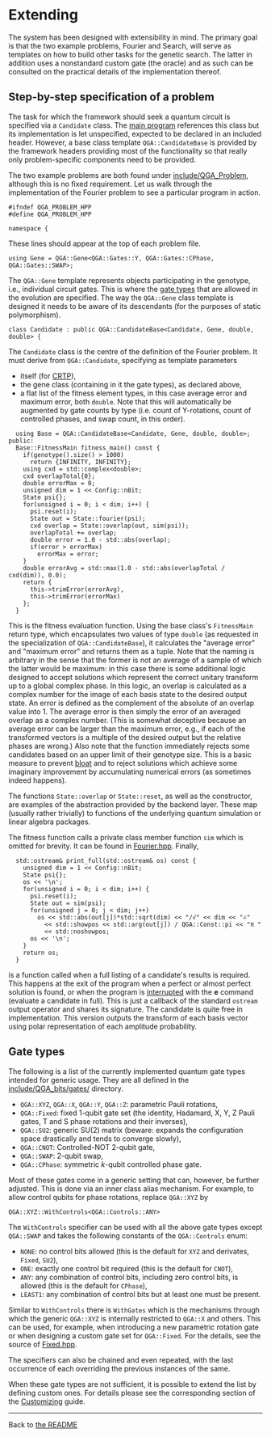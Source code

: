 # Extending

The system has been designed with extensibility in mind. The primary goal is that the two example problems, Fourier and Search, will serve as templates on how to build other tasks for the genetic search. The latter in addition uses a nonstandard custom gate (the oracle) and as such can be consulted on the practical details of the implementation thereof.

## Step-by-step specification of a problem

The task for which the framework should seek a quantum circuit is specified via a `Candidate` class. The [main program](https://github.com/vasekp/quantum-ga/blob/master/quantum.cpp) references this class but its implementation is let unspecified, expected to be declared in an included header. However, a base class template `QGA::CandidateBase` is provided by the framework headers providing most of the functionality so that really only problem-specific components need to be provided.

The two example problems are both found under [include/QGA_Problem](https://github.com/vasekp/quantum-ga/tree/master/include/QGA_Problem), although this is no fixed requirement. Let us walk through the implementation of the Fourier problem to see a particular program in action.

```
#ifndef QGA_PROBLEM_HPP
#define QGA_PROBLEM_HPP

namespace {
```
These lines should appear at the top of each problem file.

```
using Gene = QGA::Gene<QGA::Gates::Y, QGA::Gates::CPhase, QGA::Gates::SWAP>;
```
The `QGA::Gene` template represents objects participating in the genotype, i.e., individual circuit gates. This is where the [gate types](#gate-types) that are allowed in the evolution are specified. The way the `QGA::Gene` class template is designed it needs to be aware of its descendants (for the purposes of static polymorphism).

```
class Candidate : public QGA::CandidateBase<Candidate, Gene, double, double> {
```
The `Candidate` class is the centre of the definition of the Fourier problem. It must derive from `QGA::Candidate`, specifying as template parameters
* itself (for [CRTP](https://en.wikipedia.org/wiki/Curiously_recurring_template_pattern)),
* the gene class (containing in it the gate types), as declared above,
* a flat list of the fitness element types, in this case average error and maximum error, both `double`. Note that this will automatically be augmented by gate counts by type (i.e. count of Y-rotations, count of controlled phases, and swap count, in this order).

```
  using Base = QGA::CandidateBase<Candidate, Gene, double, double>;
public:
  Base::FitnessMain fitness_main() const {
    if(genotype().size() > 1000)
      return {INFINITY, INFINITY};
    using cxd = std::complex<double>;
    cxd overlapTotal{0};
    double errorMax = 0;
    unsigned dim = 1 << Config::nBit;
    State psi{};
    for(unsigned i = 0; i < dim; i++) {
      psi.reset(i);
      State out = State::fourier(psi);
      cxd overlap = State::overlap(out, sim(psi));
      overlapTotal += overlap;
      double error = 1.0 - std::abs(overlap);
      if(error > errorMax)
        errorMax = error;
    }
    double errorAvg = std::max(1.0 - std::abs(overlapTotal / cxd(dim)), 0.0);
    return {
      this->trimError(errorAvg),
      this->trimError(errorMax)
    };
  }
```
This is the fitness evaluation function. Using the base class's `FitnessMain` return type, which encapsulates two values of type `double` (as requested in the specialization of `QGA::CandidateBase`), it calculates the "average error" and "maximum error" and returns them as a tuple. Note that the naming is arbitrary in the sense that the former is not an average of a sample of which the latter would be maximum: in this case there is some additional logic designed to accept solutions which represent the correct unitary transform up to a global complex phase. In this logic, an overlap is calculated as a complex number for the image of each basis state to the desired output state. An error is defined as the complement of the absolute of an overlap value into 1. The average error is then simply the error of an averaged overlap as a complex number. (This is somewhat deceptive because an average error can be larger than the maximum error, e.g., if each of the transformed vectors is a multiple of the desired output but the relative phases are wrong.) Also note that the function immediately rejects some candidates based on an upper limit of their genotype size. This is a basic measure to prevent [bloat](http://cswww.essex.ac.uk/staff/poli/gp-field-guide/113Bloat.html) and to reject solutions which achieve some imaginary improvement by accumulating numerical errors (as sometimes indeed happens).

The functions `State::overlap` or `State::reset`, as well as the constructor, are examples of the abstraction provided by the backend layer. These map (usually rather trivially) to functions of the underlying quantum simulation or linear algebra packages.

The fitness function calls a private class member function `sim` which is omitted for brevity. It can be found in [Fourier.hpp](https://github.com/vasekp/quantum-ga/blob/master/include/QGA_Problem/Fourier.hpp). Finally,

```
  std::ostream& print_full(std::ostream& os) const {
    unsigned dim = 1 << Config::nBit;
    State psi{};
    os << '\n';
    for(unsigned i = 0; i < dim; i++) {
      psi.reset(i);
      State out = sim(psi);
      for(unsigned j = 0; j < dim; j++)
        os << std::abs(out[j])*std::sqrt(dim) << "/√" << dim << "∠"
          << std::showpos << std::arg(out[j]) / QGA::Const::pi << "π "
          << std::noshowpos;
      os << '\n';
    }
    return os;
  }
```
is a function called when a full listing of a candidate's results is required. This happens at the exit of the program when a perfect or almost perfect solution is found, or when the program is [interrupted](https://github.com/vasekp/quantum-ga/blob/readme/manual/Running.md#interruptions) with the **e** command (evaluate a candidate in full). This is just a callback of the standard `ostream` output operator and shares its signature. The candidate is quite free in implementation. This version outputs the transform of each basis vector using polar representation of each amplitude probability.

## Gate types

The following is a list of the currently implemented quantum gate types intended for generic usage. They are all defined in the [include/QGA_bits/gates/](https://github.com/vasekp/quantum-ga/tree/master/include/QGA_bits/gates/) directory.
* `QGA::XYZ`, `QGA::X`, `QGA::Y`, `QGA::Z`: parametric Pauli rotations,
* `QGA::Fixed`: fixed 1-qubit gate set (the identity, Hadamard, X, Y, Z Pauli gates, T and S phase rotations and their inverses),
* `QGA::SU2`: generic SU(2) matrix (beware: expands the configuration space drastically and tends to converge slowly),
* `QGA::CNOT`: Controlled-NOT 2-qubit gate,
* `QGA::SWAP`: 2-qubit swap,
* `QGA::CPhase`: symmetric *k*-qubit controlled phase gate.

Most of these gates come in a generic setting that can, however, be further adjusted. This is done via an inner class alias mechanism. For example, to allow control qubits for phase rotations, replace `QGA::XYZ` by
```
QGA::XYZ::WithControls<QGA::Controls::ANY>
```
The `WithControls` specifier can be used with all the above gate types except `QGA::SWAP` and takes the following constants of the `QGA::Controls` enum:
* `NONE`: no control bits allowed (this is the default for `XYZ` and derivates, `Fixed`, `SU2`),
* `ONE`: exactly one control bit required (this is the default for `CNOT`),
* `ANY`: any combination of control bits, including zero control bits, is allowed (this is the default for `CPhase`),
* `LEAST1`: any combination of control bits but at least one must be present.

Similar to `WithControls` there is `WithGates` which is the mechanisms through which the generic `QGA::XYZ` is internally restricted to `QGA::X` and others. This can be used, for example, when introducing a new parametric rotation gate or when designing a custom gate set for `QGA::Fixed`. For the details, see the source of [Fixed.hpp](https://github.com/vasekp/quantum-ga/blob/master/include/QGA_bits/gates/Fixed.hpp).

The specifiers can also be chained and even repeated, with the last occurrence of each overriding the previous instances of the same.

When these gate types are not sufficient, it is possible to extend the list by defining custom ones. For details please see the corresponding section of the [Customizing](https://github.com/vasekp/quantum-ga/blob/readme/manual/Customizing.md#defining-custom-gate-types) guide.

- - -

Back to [the README](https://github.com/vasekp/quantum-ga/blob/readme/README.md)
